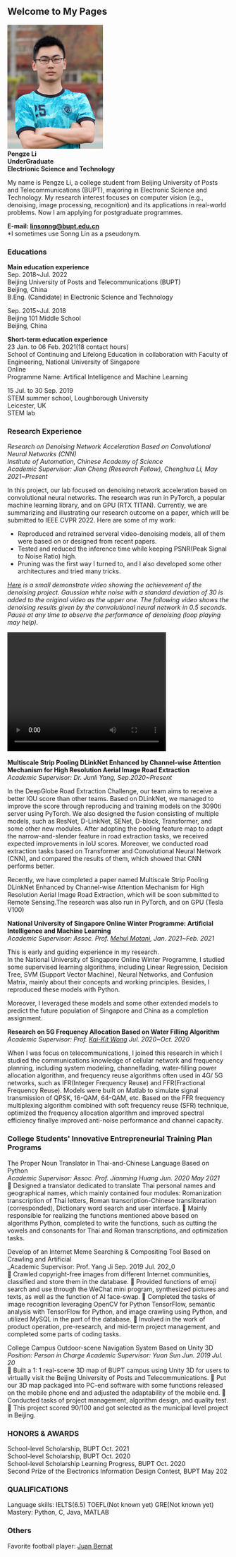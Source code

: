 ## Welcome to My Pages
<!---
-->
<img src="pic1.png" class="img-rounded" width="217" height="281" alt="lpz"/><br/>
**Pengze Li**<br>
**UnderGraduate**<br>
**Electrionic Science and Technology**<br>


My name is Pengze Li, a college student from Beijing University of Posts and Telecommunications (BUPT), majoring in Electronic Science and Technology. My research interest focuses on computer vision (e.g., denoising, image processing, recognition) and its applications in real-world problems. Now I am applying for postgraduate programmes.



**E-mail: linsonng@bupt.edu.cn**<br>
*I sometimes use Sonng Lin as a pseudonym.

### Educations
**Main education experience**<br>
Sep. 2018~Jul. 2022<br>
Beijing University of Posts and Telecommunications (BUPT)<br>
Beijing, China<br>
B.Eng. (Candidate) in Electronic Science and Technology <br>

Sep. 2015~Jul. 2018<br>
Beijing 101 Middle School <br>
Beijing, China<br>

**Short-term education experience**<br>
23 Jan. to 06 Feb. 2021(18 contact hours)<br>
School of Continuing and Lifelong Education in collaboration with Faculty of Engineering, National University of Singapore<br>
Online<br>
Programme Name: Artifical Intelligence and Machine Learning<br>

15 Jul. to 30 Sep. 2019<br>
STEM summer school, Loughborough University<br>
Leicester, UK<br>
STEM lab

### Research Experience
_Research on Denoising Network Acceleration Based on Convolutional Neural Networks (CNN)_<br>
_Institute of Automation, Chinese Academy of Science_<br>
_Academic Supervisor: Jian Cheng (Research Fellow), Chenghua Li, May 2021~Present_<br>

In this project, our lab focused on denoising network acceleration based on convolutional neural networks. The research was run in PyTorch, a popular machine learning library, and on GPU (RTX TITAN). Currently, we are summarizing and illustrating our research outcome on a paper, which will be submitted to IEEE CVPR 2022. Here are some of my work:<br>
* Reproduced and retrained serveral video-denoising models, all of them were based on or designed from recent papers. <br>
* Tested and reduced the inference time while keeping PSNR(Peak Signal to Noise Ratio) high. <br>
* Pruning was the first way I turned to, and I also developed some other architectures and tried many tricks. 

_<a target="_blank" href="https://github.com/Linsonng/Linsonng.github.io/blob/main/snowboard1.mp4">Here</a> is a small demonstrate video showing the achievement of the denoising project. Gaussian white noise with a standard deviation of 30 is added to the original video as the upper one. The following video shows the denoising results given by the convolutional neural network in 0.5 seconds. Pause at any time to observe the performance of denoising (loop playing may help)._

<video width="360" height="270" controls>
    <source src="snowboard1.mp4" type="video/mp4">
    Your browser does not support the video tag
</video>

**Multiscale Strip Pooling DLinkNet Enhanced by Channel-wise Attention Mechanism for High Resolution Aerial Image Road Extraction**<br>
_Academic Supervisor: Dr. Junli Yang, Sep.2020~Present_<br>

In the DeepGlobe Road Extraction Challenge, our team aims to receive a better IOU score than other teams. Based on DLinkNet, we managed to improve the score through reproducing and training models on the 3090ti server using PyTorch. We also designed the fusion consisting of multiple models, such as ResNet, D-LinkNet, SENet, D-block, Transformer, and some other new modules. After adopting the pooling feature map to adapt the narrow-and-slender feature in road extraction tasks, we received expected improvements in IoU scores. Moreover, we conducted road extraction tasks based on Transformer and Convolutional Neural Network (CNN), and compared the results of them, which showed that CNN performs better.<br>

Recently, we have completed a paper named Multiscale Strip Pooling DLinkNet Enhanced by Channel-wise Attention Mechanism for High Resolution Aerial Image Road Extraction, which will be soon submitted to Remote Sensing.The research was also run in PyTorch, and on GPU (Tesla V100)<br>

**National University of Singapore Online Winter Programme: Artificial Intelligence and Machine Learning**<br>
_Academic Supervisor: Assoc. Prof. <a target="_blank" href="https://www.linkedin.com/in/motani?originalSubdomain=sg">Mehul Motani</a>, Jan. 2021~Feb. 2021_

This is early and guiding experience in my research.<br>
In the National University of Singapore Online Winter Programme, I studied some supervised learning algorithms, including Linear Regression, Decision Tree, SVM (Support Vector Machine), Neural Networks, and Confusion Matrix, mainly about their concepts and working principles. Besides, I reproduced these models with Python.<br>

Moreover, I leveraged these models and some other extended models to predict the future population of Singapore and China as a completion assignment.<br>

**Research on 5G Frequency Allocation Based on Water Filling Algorithm**<br>
_Academic Supervisor: Prof. <a target="_blank" href="https://www.ee.ucl.ac.uk/~kwong/">Kai-Kit Wong</a> Jul. 2020~Oct. 2020_<br>

When I was focus on telecommunications, I joined this research in which I studied the communications knowledge of cellular network and frequency planning, including system modeling, channelfading, water-filling power allocation algorithm, and frequency reuse algorithms often used in 4G/ 5G networks, such as IFR(Integer Frequency Reuse) and FFR(Fractional Frequency Reuse). Models were built on Matlab to simulate signal transmission of QPSK, 16-QAM, 64-QAM, etc. Based on the FFR frequency multiplexing algorithm combined with soft frequency reuse (SFR) technique, optimized the frequency allocation algorithm and improved spectral efficiency finallye improved anti-noise performance and channel capacity.<br>

### College Students' Innovative Entrepreneurial Training Plan Programs
The Proper Noun Translator in Thai-and-Chinese Language Based on Python<br>
_Academic Supervisor: Assoc. Prof. Jianming Huang Jun. 2020 May 2021_<br>
	Designed a translator dedicated to translate Thai personal names and geographical names, which mainly contained four modules: Romanization transcription of Thai letters, Roman transcription-Chinese transliteration (corresponded), Dictionary word search and user interface.
	Mainly responsible for realizing the functions mentioned above based on algorithms Python, completed to write the functions, such as cutting the vowels and consonants for Thai and Roman transcriptions, and optimization tasks.

Develop of an Internet Meme Searching & Compositing Tool Based on Crawling and Artificial <br>
_Academic Supervisor: Prof. Yang Ji Sep. 2019 Jul. 202_0<br>
	Crawled copyright-free images from different Internet communities, classified and store them in the database.
	Provided functions of emoji search and use through the WeChat mini program, synthesized pictures and texts, as well as the function of AI face-swap.
	Completed the tasks of image recognition leveraging OpenCV for Python TensorFlow, semantic analysis with TensorFlow for Python, and image crawling using Python, and utilized MySQL in the part of the database.
	Involved in the work of product operation, pre-research, and mid-term project management, and completed some parts of coding tasks.


College Campus Outdoor-scene Navigation System Based on Unity 3D<br>
_Position: Person in Charge Academic Supervisor: Yuan Sun Jun. 2019 Jul. 20_<br>
	Built a 1: 1 real-scene 3D map of BUPT campus using Unity 3D for users to virtually visit the Beijing University of Posts and Telecommunications.
	Put our 3D map packaged into PC-end software with some functions released on the mobile phone end and adjusted the adaptability of the mobile end.
	Conducted tasks of project management, algorithm design, and quality test.
	This project scored 90/100 and got selected as the municipal level project in Beijing.


### HONORS & AWARDS
School-level Scholarship, BUPT Oct. 2021<br>
School-level Scholarship, BUPT Oct. 2020<br>
School-level Scholarship Learning Progress, BUPT Oct. 2020<br>
Second Prize of the Electronics Information Design Contest, BUPT May 202<br>

### QUALIFICATIONS
Language skills: IELTS(6.5) TOEFL(Not known yet) GRE(Not known yet)<br>
Mastery: Python, C, Java, MATLAB

### Others
Favorite football player: <a target="_blank" href="https://en.wikipedia.org/wiki/Juan_Bernat">Juan Bernat</a>

